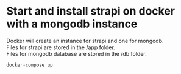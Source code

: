# Start and install strapi on docker with a mongodb instance

Docker will create an instance for strapi and one for mongodb.  
Files for strapi are stored in the /app folder.  
Files for mongodb database are stored in the /db folder.

```
docker-compose up
```